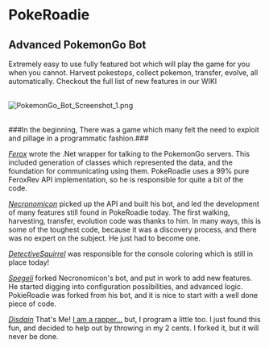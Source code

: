 <!-- define warning icon -->
[1.1]: http://i.imgur.com/M4fJ65n.png (ATTENTION)
[1.2]: http://i.imgur.com/NNcGs1n.png (BTC)
<!-- title -->
<h1>PokeRoadie</h1>
<h2>Advanced PokemonGo Bot</h2>
Extremely easy to use fully featured bot which will play the game for you when you cannot. Harvest pokestops, collect pokemon, transfer, evolve, all automatically. <href="" title="goto the WIKI, just do it!" />Checkout the full list of new features in our WIKI</a><br/><br/>

<img src="https://github.com/disdain13/PokeRoadie/blob/master/PokemonGo_Bot_Screenshot_2.png?raw=true" alt="PokemonGo_Bot_Screenshot_1.png" title="PokeRoadie PokemonGo Bot"><br/><br/>

###In the beginning, There was a game which many felt the need to exploit and pillage in a programmatic fashion.###

*[Ferox](https://github.com/FeroxRev/Pokemon-Go-Rocket-API)*
 wrote the .Net wrapper for talking to the PokemonGo servers. This included generation of classes which represented the data, and the foundation for communicating using them. PokeRoadie uses a 99% pure FeroxRev API implementation, so he is responsible for quite a bit of the code.

*[Necronomicon](https://github.com/NecronomiconCoding/NecroBot)*
 picked up the API and built his bot, and led the development of many features still found in PokeRoadie today. The first walking, harvesting, transfer, evolution code was thanks to him. In many ways, this is some of the toughest code, because it was a discovery process, and there was no expert on the subject. He just had to become one.

*[DetectiveSquirrel](https://github.com/DetectiveSquirrel/)*
 was responsible for the console coloring which is still in place today!

*[Spegeli](https://github.com/Spegeli/PokemoGoBot-GottaCatchEmAll/)*
 forked Necronomicon's bot, and put in work to add new features. He started digging into configuration possibilities, and advanced logic. PokieRoadie was forked from his bot, and it is nice to start with a well done piece of code. 

*[Disdain](https://github.com/disdain13/PokeRoadie/)*
That's Me! <a href="https://www.reverbnation.com/disdainrap" title="go ahead, you know you want to...">I am a rapper...</a> but, I program a little too. I just found this fun, and decided to help out by throwing in my 2 cents. I forked it, but it will never be done. 


